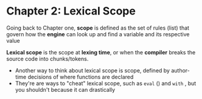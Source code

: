 # Chapter 2: Lexical Scope

Going back to Chapter one, **scope** is defined as the set of rules (list) that govern how the **engine** can look up and find a variable and its respective value

**Lexical scope** is the scope at **lexing time**, or when the **compiler** breaks the source code into chunks/tokens.
  * Another way to think about lexical scope is scope, defined by author-time decisions of where functions are declared 
  * They're are ways to "cheat" lexical scope, such as `eval` () and `with` , but you shouldn't because it can drastically 


